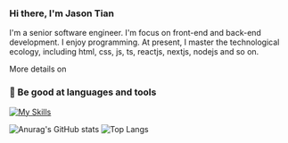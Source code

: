### Hi there, I'm Jason Tian

I'm a senior software engineer. I'm focus on front-end and back-end development. I enjoy programming. At present, I master the technological ecology, including html, css, js, ts, reactjs, nextjs, nodejs and so on.

More details on

### 🔨  Be good at languages and tools
[![My Skills](https://skillicons.dev/icons?i=js,ts,nodejs,react,nextjs,prisma,mongodb,graphql,html,css,rust&perline=6)](https://skillicons.dev)
<!--
**yikejason/yikejason** is a ✨ _special_ ✨ repository because its `README.md` (this file) appears on your GitHub profile.

Here are some ideas to get you started:

- 🔭 I’m currently working on ...
- 🌱 I’m currently learning ...
- 👯 I’m looking to collaborate on ...
- 🤔 I’m looking for help with ...
- 💬 Ask me about ...
- 📫 How to reach me: ...
- 😄 Pronouns: ...
- ⚡ Fun fact: ...
-->
![Anurag's GitHub stats](https://github-readme-stats.vercel.app/api?username=yikejason&show_icons=true)
![Top Langs](https://github-readme-stats.vercel.app/api/top-langs/?username=yikejason&layout=compact)

